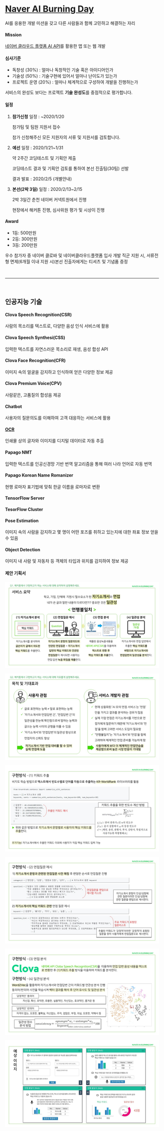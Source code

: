 # [Naver AI Burning Day][https://campaign.naver.com/aihackathon_ai_burning/]

AI를 응용한 개발 미션을 갖고 다른 사람들과 함께 고민하고 해결하는 자리

#### Mission

[네이버 클라우드 플랫폼 AI API][https://www.ncloud.com/product/aiService]를 활용한 앱 또는 웹 개발

#### 심사기준

- 독창성 (30%) : 얼마나 독창적인 기술 혹은 아이디어인가
- 기술성 (50%) : 기술구현에 있어서 얼마나 난이도가 있는가
- 프로젝트 운영 (20%) : 얼마나 체계적으로 구성하여 개발을 진행하는가

서비스의 완성도 보다는 프로젝트 **기술 완성도**를 중점적으로 평가합니다.

#### 일정

1. **참가신청**
   일정 : ~2020/1/20

   참가팀 및 팀원 지원서 접수

   참가 신청해주신 모든 지원자의 서류 및 지원서를 검토합니다.

2. **예선**
   일정 : 2020/1/21~1/31

   약 2주간 코딩테스트 및 기획안 제출

   코딩테스트 결과 및 기획안 검토를 통하여 본선 진출팀(30팀) 선발

   결과 발표 : 2020/2/5 (개별안내)

3. **본선(2박 3일)**
   일정 : 2020/2/13~2/15

   2박 3일간 춘천 네이버 커넥트원에서 진행

   현장에서 해커톤 진행, 심사위원 평가 및 시상이 진행

#### Award

- 1등: 500만원
- 2등: 300만원
- 3등: 200만원

우수 참가자 중 네이버 클로바 및 네이버클라우드플랫폼 입사 개발 직군 지원 시, 서류전형 면제(6개월 이내 지원 시)본선 진출자에게는 티셔츠 및 기념품 증정

<br>

---

<br>

## 인공지능 기술

#### Clova Speech Recognition(CSR)

사람의 목소리를 텍스트로, 다양한 음성 인식 서비스에 활용

#### Clova Speech Synthesi(CSS)

입력한 텍스트를 자연스러운 목소리로 재생, 음성 합성 API

#### Clova Face Recognition(CFR)

이미지 속의 얼굴을 감지하고 인식하여 얻은 다양한 정보 제공

#### Clova Premium Voice(CPV)

사람같은, 고품질의 합성음 제공

#### Chatbot

사용자의 질문의도를 이해하여 고객 대응하는 서비스에 활용

#### [OCR][https://www.ncloud.com/product/aiService/ocr]

인쇄물 상의 글자와 이미지를 디지털 데이터로 자동 추출

#### Papago NMT

입력한 텍스트를 인공신경망 기반 번역 알고리즘을 통해 여러 나라 언어로 자동 번역

#### Papago Korean Name Romanizer

현행 로마자 표기법에 맞춰 한글 이름을 로마자로 변환

#### TensorFlow Server

#### TesorFlow Cluster

#### Pose Estimation

이미지 속의 사람을 감지하고 몇 명이 어떤 포즈를 취하고 있는지에 대한 좌표 정보 얻을 수 있음

#### Object Detection

이미지 내 사람 및 자동차 등 객체의 타입과 위치를 감지하여 정보 제공



#### 제안 기획서

![naver_ai_burning_day_2](../../img/Contest/naver_ai_burning_day_2.JPG)

![naver_ai_burning_day_3](../../img/Contest/naver_ai_burning_day_3.JPG)

![naver_ai_burning_day_4](../../img/Contest/naver_ai_burning_day_4.JPG)

![naver_ai_burning_day_5](../../img/Contest/naver_ai_burning_day_5.JPG)

![naver_ai_burning_day_6](../../img/Contest/naver_ai_burning_day_6.JPG)

![naver_ai_burning_day_7](../../img/Contest/naver_ai_burning_day_7.JPG)













[https://campaign.naver.com/aihackathon_ai_burning/]: https://campaign.naver.com/aihackathon_ai_burning/
[https://www.ncloud.com/product/aiService]: https://www.ncloud.com/product/aiService
[https://www.ncloud.com/product/aiService/ocr]: https://www.ncloud.com/product/aiService/ocr
